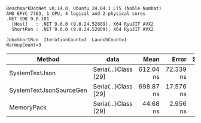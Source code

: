 ```

BenchmarkDotNet v0.14.0, Ubuntu 24.04.1 LTS (Noble Numbat)
AMD EPYC 7763, 1 CPU, 4 logical and 2 physical cores
.NET SDK 9.0.101
  [Host]   : .NET 9.0.0 (9.0.24.52809), X64 RyuJIT AVX2
  ShortRun : .NET 9.0.0 (9.0.24.52809), X64 RyuJIT AVX2

Job=ShortRun  IterationCount=3  LaunchCount=1  
WarmupCount=3  

```
| Method                  | data                 | Mean      | Error     | StdDev   | Min       | Max       | Gen0   | Allocated |
|------------------------ |--------------------- |----------:|----------:|---------:|----------:|----------:|-------:|----------:|
| SystemTextJson          | Seria(...)Class [29] | 612.04 ns | 72.339 ns | 3.965 ns | 608.65 ns | 616.40 ns | 0.0229 |     392 B |
| SystemTextJsonSourceGen | Seria(...)Class [29] | 698.87 ns | 17.576 ns | 0.963 ns | 698.01 ns | 699.91 ns | 0.0277 |     464 B |
| MemoryPack              | Seria(...)Class [29] |  44.68 ns |  2.956 ns | 0.162 ns |  44.50 ns |  44.80 ns | 0.0072 |     120 B |
